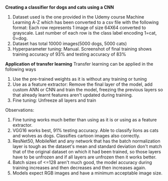 **Creating a classifier for dogs and cats using a CNN**
1. Dataset used is the one provided in the Udemy course Machine Learning A-Z which has been converted to a csv file with the following format: Each row represents 1 image of size 64X64 converted to grayscale. Last number of each row is the class label encoding 1=cat, 0=dog.
2. Dataset has total 10000 images(5000 dogs, 5000 cats)
3. Hyperparameter tuning: Manual. Screenshot of final training shows training accuracy of 93% and testing accuracy of 83%

**Application of transfer learning**
Transfer learning can be applied in the following ways
1. Use the pre-trained weights as it is without any training or tuning
2. Use as a feature extractor: Remove the final layer of the model, add custom ANN or CNN and train the model, freezing the previous layers so that already learnt features aren't updated during training.
3. Fine tuning: Unfreeze all layers and train

Observations:
1. Fine tuning works much better than using as it is or using as a feature extractor.
2. VGG16 works best, 91% testing accuracy. Able to classify lions as cats and wolves as dogs. Classifies cartoon images also correctly. 
3. ResNet50, MobileNet and any network that has the batch normalization layer is tough as the dataset's mean and standard deviation don't match that of the original dataset on which it had been trained, so those layers have to be unfrozen and if all layers are unfrozen then it works better. 
4. Batch sizes of <=128 aren't much good, the model accuracy during training increases and then decreases and then increases again. 
5. Models expect RGB images and have a minimum acceptable image size.
